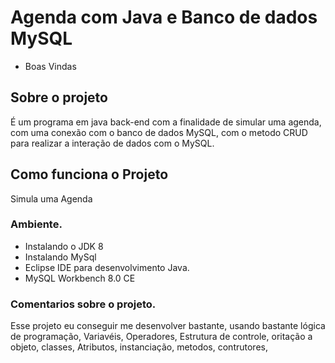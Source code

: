 # Agenda com Java e Banco de dados MySQL
- Boas Vindas

## Sobre o projeto

É um programa em java back-end com a finalidade de simular uma agenda, com uma conexão com o banco de dados MySQL, com o metodo CRUD para realizar a interação de dados com o MySQL.


## Como funciona o Projeto

Simula uma Agenda
### Ambiente.

- Instalando o JDK 8
- Instalando MySql
- Eclipse  IDE para desenvolvimento Java.
- MySQL Workbench 8.0 CE



### Comentarios sobre o projeto.

Esse projeto eu conseguir me desenvolver bastante, usando bastante lógica de programação, Variavéis, Operadores, Estrutura de controle, oritação a objeto, classes, Atributos, instanciação, metodos, contrutores, 


